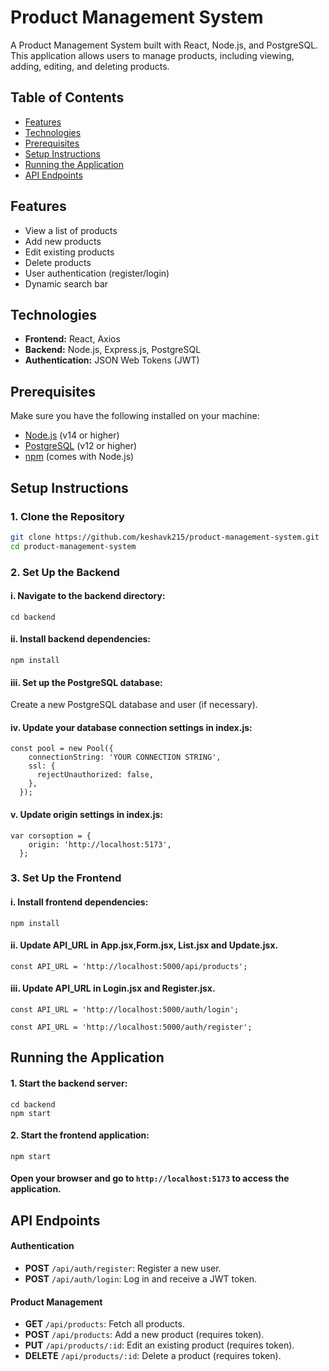 # Product Management System

A Product Management System built with React, Node.js, and PostgreSQL. This application allows users to manage products, including viewing, adding, editing, and deleting products.

## Table of Contents

- [Features](#features)
- [Technologies](#technologies)
- [Prerequisites](#prerequisites)
- [Setup Instructions](#setup-instructions)
- [Running the Application](#running-the-application)
- [API Endpoints](#api-endpoints)

## Features

- View a list of products
- Add new products
- Edit existing products
- Delete products
- User authentication (register/login)
- Dynamic search bar

## Technologies

- **Frontend:** React, Axios
- **Backend:** Node.js, Express.js, PostgreSQL
- **Authentication:** JSON Web Tokens (JWT)

## Prerequisites

Make sure you have the following installed on your machine:

- [Node.js](https://nodejs.org/en/download/) (v14 or higher)
- [PostgreSQL](https://www.postgresql.org/download/) (v12 or higher)
- [npm](https://www.npmjs.com/get-npm) (comes with Node.js)

## Setup Instructions

### 1. Clone the Repository

```bash
git clone https://github.com/keshavk215/product-management-system.git
cd product-management-system
```

### 2. Set Up the Backend

#### i. Navigate to the backend directory:

```
cd backend
```

#### ii. Install backend dependencies:

```
npm install
```

#### iii. Set up the PostgreSQL database:

Create a new PostgreSQL database and user (if necessary).

#### iv. Update your database connection settings in index.js:

```
const pool = new Pool({
    connectionString: 'YOUR CONNECTION STRING',  
    ssl: {
      rejectUnauthorized: false, 
    },
  });
```

#### v. Update origin settings in index.js:

```
var corsoption = {
    origin: 'http://localhost:5173',
  };
```

### 3. Set Up the Frontend

#### i. Install frontend dependencies:

```
npm install
```

#### ii. Update API_URL in App.jsx,Form.jsx, List.jsx and Update.jsx.

```
const API_URL = 'http://localhost:5000/api/products';
```

#### iii. Update API_URL in Login.jsx and Register.jsx.

```
const API_URL = 'http://localhost:5000/auth/login';
```

```
const API_URL = 'http://localhost:5000/auth/register';
```

## Running the Application

#### 1. Start the backend server:

```
cd backend
npm start
```

#### 2. Start the frontend application:

```
npm start
```

#### Open your browser and go to `http://localhost:5173` to access the application.

## API Endpoints

#### Authentication

- **POST** `/api/auth/register`: Register a new user.
- **POST** `/api/auth/login`: Log in and receive a JWT token.

#### Product Management

* **GET** `/api/products`: Fetch all products.
* **POST** `/api/products`: Add a new product (requires token).
* **PUT** `/api/products/:id`: Edit an existing product (requires token).
* **DELETE** `/api/products/:id`: Delete a product (requires token).
